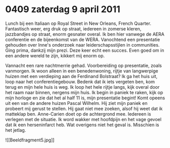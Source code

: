 # 0409 zaterdag 9 april 2011
Lunch bij een Italiaan op Royal Street in New Orleans, French Quarter. Fantastisch weer, erg druk op straat, iedereen in zomerse kleren, jazzbandjes op straat, enorm gesnater overal. Ik ben hier vanwege de AERA conferentie en de bijeenkomst van de WERA. Vanochtend een presentatie gehouden over Inne's onderzoek naar leiderschapsstijlen in communities. Ging prima, dankzij mijn prezi. Deze keer echt een succes. Even goed om in een andere wereld te zijn, kikkert mij enorm op. 

Vannacht een rare nachtmerrie gehad. Voorbereiding op presentatie, zoals vanmorgen. Ik woon alleen in een benedenwoning, rijtje van langwerpige huizen met een verdieping aan de Ferdinand Bolstraat? Ik ga het huis uit, loop naar het conferentiegebouw. Bedenk dat ik iets vergeten ben, kom terug en mijn hele huis is weg. Ik loop het hele rijtje langs, kijk overal door het raam naar binnen, nergens mijn huis. Ik begin in paniek te raken, kijk op mijn horloge en zie dat het al half 11 is, mijn presentatie begint! Komt opeens uit een van de andere huizen Pascal Wilhelm. Hij ziet mijn paniek en probeert mij gerust te stellen. Hij gaat niet mee zoeken, alsof hij weet dat ik matteklap ben. Anne-Carien doet op de achtergrond mee. Iedereen is verlegen met de situatie. Ik word wakker met hoofdpijn en het vage gevoel dat ik een herseninfarct heb. Wat overigens niet het geval is. Misschien is het jetlag.

![[Beeldfragment5.jpg]]